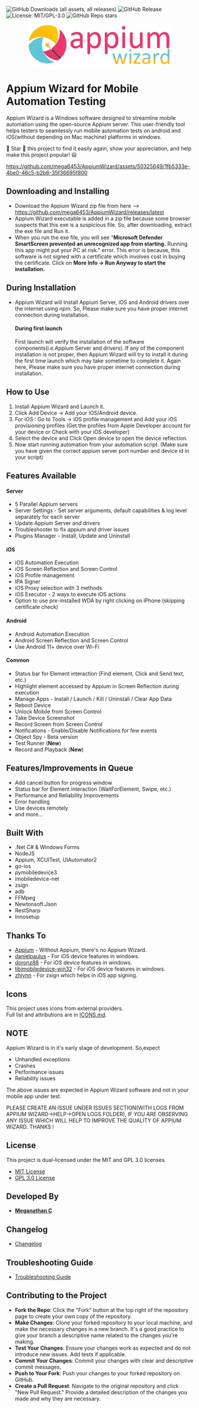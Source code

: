 ![GitHub Downloads (all assets, all releases)](https://img.shields.io/github/downloads/mega6453/AppiumWizard/total)
![GitHub Release](https://img.shields.io/github/v/release/mega6453/AppiumWizard)
![License: MIT/GPL-3.0](https://img.shields.io/badge/license-MIT%2FGPL--3.0-blue)
![GitHub Repo stars](https://img.shields.io/github/stars/mega6453/AppiumWizard?style=plastic&color=green)


<p align="center">
  <img src="logo.jpg" alt="Appium Wizard Logo">
</p>

# Appium Wizard for Mobile Automation Testing

Appium Wizard is a Windows software designed to streamline mobile automation using the open-source Appium server. This user-friendly tool helps testers to seamlessly run mobile automation tests on android and iOS(without depending on Mac machine) platforms in windows. 

:star2: Star :star2: this project to find it easily again, show your appreciation, and help make this project popular! :smiley:



https://github.com/mega6453/AppiumWizard/assets/50325649/1fb5333e-4be0-46c5-b2b6-35f36695f800



## Downloading and Installing
* Download the Appium Wizard zip file from here --> https://github.com/mega6453/AppiumWizard/releases/latest
* Appium Wizard executable is added in a zip file because some browser suspects that this exe is a suspicious file. So, after downloading, extract the exe file and Run it.
* When you run the exe file, you will see "**Microsoft Defender SmartScreen prevented an unrecognized app from starting.** Running this app might put your PC at risk." error. This error is because, this software is not signed with a certificate which involves cost in buying the certificate. Click on **More Info -> Run Anyway to start the installation.**      

## During Installation
* Appium Wizard will Install Appium Server, iOS and Android drivers over the internet using npm. So, Please make sure you have proper internet connection during installation.
  
  ####  During first launch
  First launch will verify the installation of the software components(i.e.Appium Server and drivers).  If any of the component installation is not proper, then Appium Wizard will try 
to install it during the first time launch which may take sometime to complete it. Again here, Please make sure you have proper internet connection during installation.

## How to Use
1. Install Appium Wizard and Launch it.<br>
2. Click Add Device -> Add your iOS/Android device.<br>
3. For iOS : Go to Tools -> iOS profile management and Add your iOS provisioning profiles (Get the profiles from Apple Developer account for your device or Check with your iOS developer)
4. Select the device and Click Open device to open the device reflection.<br>
5. Now start running automation from your automation script. (Make sure you have given the correct appium server port number and device id in your script)

## Features Available
#### Server
* 5 Parallel Appium servers
* Server Settings - Set server arguments, default capabilities & log level separately for each server 
* Update Appium Server and drivers
* Troubleshooter to fix appium and driver issues
* Plugins Manager - Install, Update and Uninstall
#### iOS
* iOS Automation Execution
* iOS Screen Reflection and Screen Control
* iOS Profile management
* IPA Signer
* iOS Proxy selection with 3 methods
* iOS Executor - 2 ways to execute iOS actions
* Option to use pre-installed WDA by right clicking on iPhone (skipping certificate check)
#### Android 
* Android Automation Execution
* Android Screen Reflection and Screen Control
* Use Android 11+ device over Wi-Fi
#### Common
* Status bar for Element interaction (Find element, Click and Send text, etc.)
* Highlight element accessed by Appium in Screen Reflection during execution
* Manage Apps - Install / Launch / Kill / Uninstall / Clear App Data
* Reboot Device
* Unlock Mobile from Screen Control
* Take Device Screenshot
* Record Screen from Screen Control
* Notifications - Enable/Disable Notifications for few events 
* Object Spy - Beta version
* Test Runner (**New**)
* Record and Playback (**New**)

## Features/Improvements in Queue
* Add cancel button for progress window
* Status bar for Element interaction (WaitForElement, Swipe, etc.)
* Performance and Reliability Improvements
* Error handling
* Use devices remotely
* and more...

## Built With
* .Net C# & Windows Forms
* NodeJS
* Appium, XCUITest, UIAutomator2
* go-ios
* pymobiledevice3
* imobiledevice-net
* zsign
* adb
* FFMpeg
* Newtonsoft.Json
* RestSharp
* Innosetup

## Thanks To
* [Appium](https://github.com/appium) - Without Appium, there's no Appium Wizard.
* [danielpaulus](https://github.com/danielpaulus) - For iOS device features in windows.
* [doronz88](https://github.com/doronz88/pymobiledevice3) - For iOS device features in windows. 
* [libimobiledevice-win32](https://github.com/libimobiledevice-win32) - For iOS device features in windows. 
* [zhlynn](https://github.com/zhlynn) - For zsign which helps in iOS app signing.

## Icons
This project uses icons from external providers.  
Full list and attributions are in [ICONS.md](./ICONS.md).

## NOTE
Appium Wizard is in it's early stage of development. So,expect 
* Unhandled exceptions
* Crashes 
* Performance issues
* Reliability issues
  
The above issues are expected in Appium Wizard software and not in your mobile app under test.

PLEASE CREATE AN ISSUE UNDER ISSUES SECTION(WITH LOGS FROM APPIUM WIZARD->HELP->OPEN LOGS FOLDER), IF YOU ARE OBSERVING ANY ISSUE WHICH WILL HELP TO IMPROVE THE QUALITY OF APPIUM WIZARD. THANKS !

## License

This project is dual-licensed under the MIT and GPL 3.0 licenses.

- [MIT License](./LICENSE-MIT)
- [GPL 3.0 License](./LICENSE-GPL)
  
## Developed By
* [**Meganathan C**](https://mega6453.carrd.co)

## Changelog
* [Changelog](./CHANGELOG.md)

## Troubleshooting Guide
* [Troubleshooting Guide](./TROUBLESHOOTINGGUIDE.md)

## Contributing to the Project
* **Fork the Repo**: Click the "Fork" button at the top right of the repository page to create your own copy of the repository.
* **Make Changes**: Clone your forked repository to your local machine, and make the necessary changes in a new branch. It's a good practice to give your branch a descriptive name related to the changes you're making.
* **Test Your Changes**: Ensure your changes work as expected and do not introduce new issues. Add tests if applicable.
* **Commit Your Changes**: Commit your changes with clear and descriptive commit messages.
* **Push to Your Fork**: Push your changes to your forked repository on GitHub.
* **Create a Pull Request**: Navigate to the original repository and click "New Pull Request." Provide a detailed description of the changes you made and why they are necessary.
